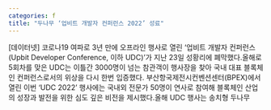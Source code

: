 ```yaml
---
categories: f
title: "두나무 ‘업비트 개발자 컨퍼런스 2022’ 성료"
---
```

[데이터넷] 코로나19 여파로 3년 만에 오프라인 행사로 열린 ‘업비트 개발자 컨퍼런스(Upbit Developer Conference, 이하 UDC)’가 지난 23일 성황리에 폐막했다.올해로 5회차를 맞은 UDC는 이틀간 3000명이 넘는 참관객이 행사장을 찾아 국내 대표 블록체인 컨퍼런스로서의 위상을 다시 한번 입증했다. 부산항국제전시컨벤션센터(BPEX)에서 열린 이번 ‘UDC 2022’ 행사에는 국내외 전문가 50명이 연사로 참여해 블록체인 산업의 성장과 발전을 위한 심도 깊은 비전을 제시했다.올해 UDC 행사는 송치형 두나무